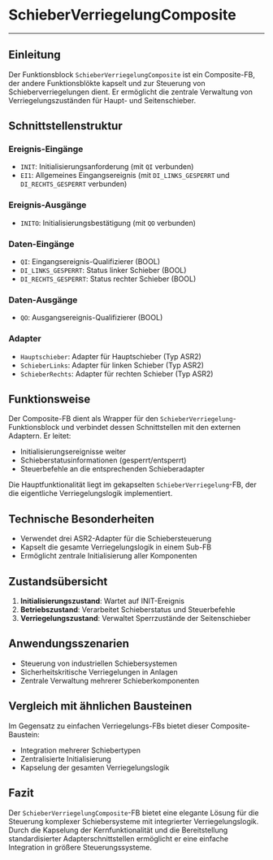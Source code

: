# SchieberVerriegelungComposite

* * * * * * * * * *
## Einleitung
Der Funktionsblock `SchieberVerriegelungComposite` ist ein Composite-FB, der andere Funktionsblökte kapselt und zur Steuerung von Schieberverriegelungen dient. Er ermöglicht die zentrale Verwaltung von Verriegelungszuständen für Haupt- und Seitenschieber.

## Schnittstellenstruktur

### **Ereignis-Eingänge**
- `INIT`: Initialisierungsanforderung (mit `QI` verbunden)
- `EI1`: Allgemeines Eingangsereignis (mit `DI_LINKS_GESPERRT` und `DI_RECHTS_GESPERRT` verbunden)

### **Ereignis-Ausgänge**
- `INITO`: Initialisierungsbestätigung (mit `QO` verbunden)

### **Daten-Eingänge**
- `QI`: Eingangsereignis-Qualifizierer (BOOL)
- `DI_LINKS_GESPERRT`: Status linker Schieber (BOOL)
- `DI_RECHTS_GESPERRT`: Status rechter Schieber (BOOL)

### **Daten-Ausgänge**
- `QO`: Ausgangsereignis-Qualifizierer (BOOL)

### **Adapter**
- `Hauptschieber`: Adapter für Hauptschieber (Typ ASR2)
- `SchieberLinks`: Adapter für linken Schieber (Typ ASR2)
- `SchieberRechts`: Adapter für rechten Schieber (Typ ASR2)

## Funktionsweise
Der Composite-FB dient als Wrapper für den `SchieberVerriegelung`-Funktionsblock und verbindet dessen Schnittstellen mit den externen Adaptern. Er leitet:
- Initialisierungsereignisse weiter
- Schieberstatusinformationen (gesperrt/entsperrt)
- Steuerbefehle an die entsprechenden Schieberadapter

Die Hauptfunktionalität liegt im gekapselten `SchieberVerriegelung`-FB, der die eigentliche Verriegelungslogik implementiert.

## Technische Besonderheiten
- Verwendet drei ASR2-Adapter für die Schiebersteuerung
- Kapselt die gesamte Verriegelungslogik in einem Sub-FB
- Ermöglicht zentrale Initialisierung aller Komponenten

## Zustandsübersicht
1. **Initialisierungszustand**: Wartet auf INIT-Ereignis
2. **Betriebszustand**: Verarbeitet Schieberstatus und Steuerbefehle
3. **Verriegelungszustand**: Verwaltet Sperrzustände der Seitenschieber

## Anwendungsszenarien
- Steuerung von industriellen Schiebersystemen
- Sicherheitskritische Verriegelungen in Anlagen
- Zentrale Verwaltung mehrerer Schieberkomponenten

## Vergleich mit ähnlichen Bausteinen
Im Gegensatz zu einfachen Verriegelungs-FBs bietet dieser Composite-Baustein:
- Integration mehrerer Schiebertypen
- Zentralisierte Initialisierung
- Kapselung der gesamten Verriegelungslogik

## Fazit
Der `SchieberVerriegelungComposite`-FB bietet eine elegante Lösung für die Steuerung komplexer Schiebersysteme mit integrierter Verriegelungslogik. Durch die Kapselung der Kernfunktionalität und die Bereitstellung standardisierter Adapterschnittstellen ermöglicht er eine einfache Integration in größere Steuerungssysteme.